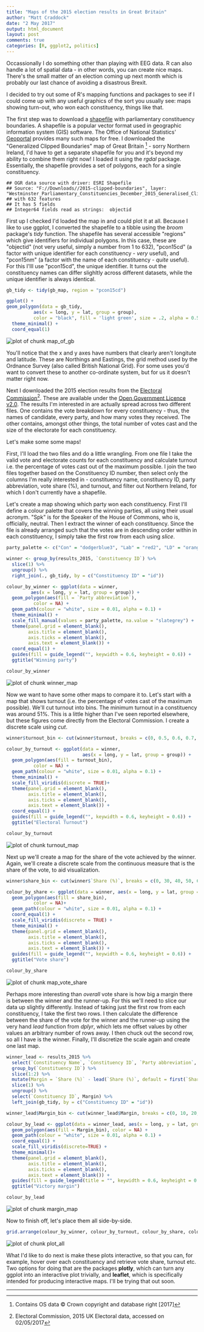 ```yaml
---
title: "Maps of the 2015 election results in Great Britain"
author: "Matt Craddock"
date: "2 May 2017"
output: html_document
layout: post
comments: true
categories: [R, ggplot2, politics]
---
```




Occassionally I do something other than playing with EEG data. R can also handle a lot of spatial data - in other words, you can create nice maps. There's the small matter of an election coming up next month which is probably our last chance of avoiding a disastrous Brexit.

I decided to try out some of R's mapping functions and packages to see if I could come up with any useful graphics of the sort you usually see: maps showing turn-out, who won each constituency, things like that.



The first step was to download a [shapefile](https://en.wikipedia.org/wiki/Shapefile) with parliamentary constituency boundaries. A shapefile is a popular vector format used in geographic information system (GIS) software. The Office of National Statistics' [Geoportal](https://geoportal.statistics.gov.uk/) provides many such maps for free. I downloaded the "Generalized Clipped Boundaries" map of Great Britain [^1] - sorry Northern Ireland, I'd have to get a separate shapefile for you and it's beyond my ability to combine them right now! I loaded it using the *rgdal* package. Essentially, the shapefile provides a set of polygons, each for a single constituency.


```
## OGR data source with driver: ESRI Shapefile 
## Source: "F://Downloads//2015-clipped-boundaries", layer: "Westminster_Parliamentary_Constituencies_December_2015_Generalised_Clipped_Boundaries_in_Great_Britain"
## with 632 features
## It has 5 fields
## Integer64 fields read as strings:  objectid
```

First up I checked I'd loaded the map in and could plot it at all. Because I like to use ggplot, I converted the shapefile to a tibble using the *broom* package's *tidy* function. The shapefile has several accessible "regions" which give identifiers for individual polygons. In this case, these are "objectid" (not very useful, simply a number from 1 to 632), "pcon15cd" (a factor with unique identifier for each constituency - *very* useful), and "pcon15nm" (a factor with the name of each constituency - *quite* useful). For this I'lll use "pcon15cd", the unique identifier. It turns out the constituency names can differ slighltly across different datasets, while the unique identifier is always identical.


```r
gb_tidy <- tidy(gb_map, region = "pcon15cd")

ggplot() +
geom_polygon(data = gb_tidy, 
          aes(x = long, y = lat, group = group),
          color = "black", fill = 'light green', size = .2, alpha = 0.5) + 
  theme_minimal() +
  coord_equal(1)
```

![plot of chunk map_of_gb](/figure/source/2017-05-02-GB-electoral-maps/map_of_gb-1.png)

You'll notice that the x and y axes have numbers that clearly aren't longitute and latitude. These are Northings and Eastings, the grid method used by the Ordnance Survey (also called British National Grid). For some uses you'd want to convert these to another co-ordinate system, but for us it doesn't matter right now.

Next I downloaded the 2015 election results from the [Electoral Commission](http://www.electoralcommission.org.uk/our-work/our-research/electoral-data)[^2]. These are available under the [Open Government Licence v2.0](http://www.nationalarchives.gov.uk/doc/open-government-licence/version/2/). The results I'm interested in are actually spread across two different files. One contains the vote breakdown for every constituency - thus, the names of candidate, every party, and how many votes they received. The other contains, amongst other things, the total number of votes cast and the size of the electorate for each constituency.

Let's make some some maps!

First, I'll load the two files and do a little wrangling. From one file I take the valid vote and electorate counts for each constituency and calculate turnout i.e. the percentage of votes cast out of the maximum possible. I join the two files together based on the Constituency ID number, then select only the columns I'm really interested in - constituency name, constituency ID, party abbreviation, vote share (%), and turnout, and filter out Northern Ireland, for which I don't currently have a shapefile.



Let's create a map showing which party won each constituency. First I'll define a colour palette that covers the winning parties, all using their usual acronym. "Spk" is for the Speaker of the House of Commons, who is, officially, neutral. Then I extract the winner of each constituency. Since the file is already arranged such that the votes are in descending order within in each constituency, I simply take the first row from each using *slice*. 


```r
party_palette <- c("Con" = "dodgerblue3", "Lab" = "red2", "LD" = "orange", "SNP" = "gold", "Green" = "chartreuse3", "PC" = "darkgreen", "UKIP" = "purple", "Spk" = "grey")

winner <- group_by(results_2015, `Constituency ID`) %>%
  slice(1) %>%
  ungroup() %>%
  right_join(., gb_tidy, by = c("Constituency ID" = "id"))

colour_by_winner <- ggplot(data = winner,
         aes(x = long, y = lat, group = group)) +
  geom_polygon(aes(fill = `Party abbreviation`),
          color = NA) +
  geom_path(colour = "white", size = 0.01, alpha = 0.1) +
  theme_minimal() +
  scale_fill_manual(values = party_palette, na.value = "slategrey") +
  theme(panel.grid = element_blank(),
        axis.title = element_blank(),
        axis.ticks = element_blank(),
        axis.text = element_blank()) +
  coord_equal(1) +
  guides(fill = guide_legend("", keywidth = 0.6, keyheight = 0.6)) +
  ggtitle("Winning party")

colour_by_winner
```

![plot of chunk winner_map](/figure/source/2017-05-02-GB-electoral-maps/winner_map-1.png)

Now we want to have some other maps to compare it to. Let's start with a map that shows turnout (i.e. the percentage of votes cast of the maximum possible). We'll cut turnout into bins. The minimum turnout in a constituency was around 51%. This is a little higher than I've seen reported elsewhere, but these figures come directly from the Electoral Commission. I create a discrete scale using *cut*.


```r
winner$turnout_bin <- cut(winner$turnout, breaks = c(0, 0.5, 0.6, 0.7, 0.8,1), labels = c("<50%", "50-60%", "60-70%", "70-80%", ">80%"))

colour_by_turnout <- ggplot(data = winner,
                            aes(x = long, y = lat, group = group)) +
  geom_polygon(aes(fill = turnout_bin),
          color = NA) +
  geom_path(colour = "white", size = 0.01, alpha = 0.1) +
  theme_minimal() +
  scale_fill_viridis(discrete = TRUE)+
  theme(panel.grid = element_blank(),
        axis.title = element_blank(),
        axis.ticks = element_blank(),
        axis.text = element_blank()) +
  coord_equal(1) +
  guides(fill = guide_legend("", keywidth = 0.6, keyheight = 0.6)) +
  ggtitle("Electoral Turnout")

colour_by_turnout
```

![plot of chunk turnout_map](/figure/source/2017-05-02-GB-electoral-maps/turnout_map-1.png)

Next up we'll create a map for the share of the vote achieved by the winner. Again, we'll create a discrete scale from the continuous measure that is the share of the vote, to aid visualization.


```r
winner$share_bin <- cut(winner$`Share (%)`, breaks = c(0, 30, 40, 50, 60, 70, 80, 100), labels = c("<30%", "30-40%", "40-50%", "50-60%", "60-70%", "70-80%", ">80%"))

colour_by_share <- ggplot(data = winner, aes(x = long, y = lat, group = group)) +
  geom_polygon(aes(fill = share_bin),
          color = NA)+
  geom_path(colour = "white", size = 0.01, alpha = 0.1) +
  coord_equal(1) +
  scale_fill_viridis(discrete = TRUE) +
  theme_minimal() +
  theme(panel.grid = element_blank(),
        axis.title = element_blank(),
        axis.ticks = element_blank(),
        axis.text = element_blank()) + 
  guides(fill = guide_legend("", keywidth = 0.6, keyheight = 0.6)) +
  ggtitle("Vote share")

colour_by_share 
```

![plot of chunk map_vote_share](/figure/source/2017-05-02-GB-electoral-maps/map_vote_share-1.png)

Perhaps more interesting than *overall* vote share is how big a margin there is between the winner and the runner-up. For this we'll need to slice our data up slightly differently. Instead of taking just the first row from each constituency, I take the first two rows. I then calculate the difference between the share of the vote for the winner and the runner-up using the very hand *lead* function from *dplyr*, which lets me offset values by other values an arbitrary number of rows away. I then chuck out the second row, so all I have is the winner. Finally, I'll discretize the scale again and create one last map.


```r
winner_lead <- results_2015 %>%
  select(`Constituency Name`, `Constituency ID`, `Party abbreviation`, `Share (%)`) %>% 
  group_by(`Constituency ID`) %>%
  slice(1:2) %>%
  mutate(Margin = `Share (%)` - lead(`Share (%)`, default = first(`Share (%)`))) %>%
  slice(1) %>%
  ungroup() %>%
  select(`Constituency ID`, Margin) %>%
  left_join(gb_tidy, by = c("Constituency ID" = "id"))

winner_lead$Margin_bin <- cut(winner_lead$Margin, breaks = c(0, 10, 20, 30, 40, 50, 100), labels = c("<10%", "10-20%", "20-30%", "30-40%", "40-50%", ">50%"))

colour_by_lead <- ggplot(data = winner_lead, aes(x = long, y = lat, group = group))+
  geom_polygon(aes(fill = Margin_bin), color = NA) +
  geom_path(colour = "white", size = 0.01, alpha = 0.1) +
  coord_equal(1) +
  scale_fill_viridis(discrete=TRUE) +
  theme_minimal()+
  theme(panel.grid = element_blank(),
        axis.title = element_blank(),
        axis.ticks = element_blank(),
        axis.text = element_blank()) + 
  guides(fill = guide_legend(title = "", keywidth = 0.6, keyheight = 0.6)) +
  ggtitle("Victory margin")

colour_by_lead 
```

![plot of chunk margin_map](/figure/source/2017-05-02-GB-electoral-maps/margin_map-1.png)

Now to finish off, let's place them all side-by-side.


```r
grid.arrange(colour_by_winner, colour_by_turnout, colour_by_share, colour_by_lead, nrow = 2)
```

![plot of chunk plot_all](/figure/source/2017-05-02-GB-electoral-maps/plot_all-1.png)


What I'd like to do next is make these plots interactive, so that you can, for example, hover over each constituency and retrieve vote share, turnout etc. Two options for doing that are the packages **plotly**, which can turn any ggplot into an interactive plot trivially, and **leaflet**, which is specifically intended for producing interactive maps. I'll be trying that out soon.

***
[^1]: Contains OS data © Crown copyright and database right [2017]
[^2]: Electoral Commission, 2015 UK Electoral data, accessed on 02/05/2017

